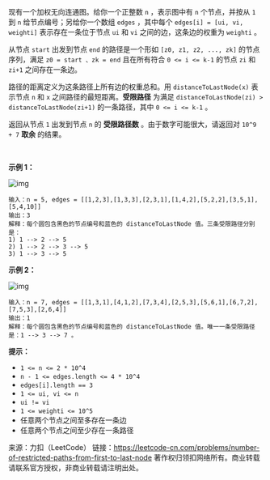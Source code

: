 现有一个加权无向连通图。给你一个正整数 ```n``` ，表示图中有 ```n``` 个节点，并按从 ```1``` 到 ```n``` 给节点编号；另给你一个数组 ```edges``` ，其中每个 ```edges[i] = [ui, vi, weighti]``` 表示存在一条位于节点 ```ui``` 和 ```vi``` 之间的边，这条边的权重为 ```weighti``` 。

从节点 ```start``` 出发到节点 ```end``` 的路径是一个形如 ```[z0, z1, z2, ..., zk]``` 的节点序列，满足 ```z0 = start 、zk = end``` 且在所有符合 ```0 <= i <= k-1``` 的节点 ```zi``` 和 ```zi+1``` 之间存在一条边。

路径的距离定义为这条路径上所有边的权重总和。用 ```distanceToLastNode(x)``` 表示节点 ```n``` 和 ```x``` 之间路径的最短距离。**受限路径** 为满足 ```distanceToLastNode(zi) > distanceToLastNode(zi+1)``` 的一条路径，其中 ```0 <= i <= k-1``` 。

返回从节点 ```1``` 出发到节点 ```n``` 的 **受限路径数** 。由于数字可能很大，请返回对 ```10^9 + 7``` **取余** 的结果。

 

**示例 1：**

![img](https://github.com/Zhenghao-Liu/LeetCode_problem-and-solution/blob/master/17896.从第一个节点出发到最后一个节点的受限路径数/1786_1.png)
```
输入：n = 5, edges = [[1,2,3],[1,3,3],[2,3,1],[1,4,2],[5,2,2],[3,5,1],[5,4,10]]
输出：3
解释：每个圆包含黑色的节点编号和蓝色的 distanceToLastNode 值。三条受限路径分别是：
1) 1 --> 2 --> 5
2) 1 --> 2 --> 3 --> 5
3) 1 --> 3 --> 5
```
**示例 2：**

![img](https://github.com/Zhenghao-Liu/LeetCode_problem-and-solution/blob/master/17896.从第一个节点出发到最后一个节点的受限路径数/1786_2.png)
```
输入：n = 7, edges = [[1,3,1],[4,1,2],[7,3,4],[2,5,3],[5,6,1],[6,7,2],[7,5,3],[2,6,4]]
输出：1
解释：每个圆包含黑色的节点编号和蓝色的 distanceToLastNode 值。唯一一条受限路径是：1 --> 3 --> 7 。
```

**提示：**

* ```1 <= n <= 2 * 10^4```
* ```n - 1 <= edges.length <= 4 * 10^4```
* ```edges[i].length == 3```
* ```1 <= ui, vi <= n```
* ```ui != vi```
* ```1 <= weighti <= 10^5```
* 任意两个节点之间至多存在一条边
* 任意两个节点之间至少存在一条路径

来源：力扣（LeetCode）
链接：https://leetcode-cn.com/problems/number-of-restricted-paths-from-first-to-last-node
著作权归领扣网络所有。商业转载请联系官方授权，非商业转载请注明出处。
